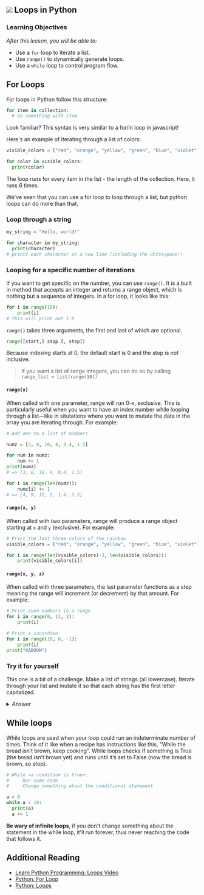 ## ![](https://ga-dash.s3.amazonaws.com/production/assets/logo-9f88ae6c9c3871690e33280fcf557f33.png) Loops in Python

### Learning Objectives
*After this lesson, you will be able to:*
- Use a `for` loop to iterate a list.
- Use `range()` to dynamically generate loops.
- Use a `while` loop to control program flow.


## For Loops

For loops in Python follow this structure:
```python
for item in collection:
  # Do something with item
```
Look familiar? This syntax is very similar to a for/in loop in javascript!

Here's an example of iterating through a list of colors:
```python
visible_colors = ["red", "orange", "yellow", "green", "blue", "violet"]

for color in visible_colors:
  print(color)
```

The loop runs for every item in the list - the length of the collection. Here, it runs 6 times. 

We've seen that you can use a for loop to loop through a list, but python loops can do more than that.

### Loop through a string

```python
my_string = "Hello, world!"

for character in my_string:
  print(character)
# prints each character on a new line (including the whitespace!)
```

### Looping for a specific number of iterations

If you want to get specific on the number, you can use `range()`. It is a built in method that accepts an integer and returns a range object, which is nothing but a sequence of integers. 
In a for loop, it looks like this:
```python
for i in range(10):
    print(i)
# this will print out 1-9
```

`range()` takes three arguments, the first and last of which are optional.
```python
range([start,] stop [, step])
```
Because indexing starts at 0, the default start is 0 and the stop is not inclusive.

> If you want a list of range integers, you can do so by calling `range_list = list(range(10))`


#### `range(x)`

When called with one parameter, range will run 0-x, exclusive. This is particularly useful when you want to have an index number while looping through a list—like in situtations where you want to mutate the data in the array you are iterating through.
For example:
```python
# Add one to a list of numbers

numz = [3, 8, 10, 4, 0.4, 1.5]

for num in numz:
    num += 1
print(numz)
# => [3, 8, 10, 4, 0.4, 1.5]

for i in range(len(numz)):
    numz[i] += 1 
# => [4, 9, 11, 5, 1.4, 2.5]
```

#### `range(x, y)`

When called with two parameters, range will produce a range object starting at `x` and `y` (exclusive).
For example:
```python
# Print the last three colors of the rainbow
visible_colors = ["red", "orange", "yellow", "green", "blue", "violet"]

for i in range(len(visible_colors)-3, len(visible_colors)):
    print(visible_colors[i])
```

#### `range(x, y, z)`

When called with three parameters, the last parameter functions as a step meaning the range will increment (or decrement) by that amount.
For example:
```python
# Print even numbers in a range
for i in range(0, 11, 2):
    print(i)

# Print a countdown
for i in range(10, 0, -1):
    print(i)
print("KABOOM")
```

### Try it for yourself

This one is a bit of a challenge. Make a list of strings (all lowercase). Iterate through your list and mutate it so that each string has the first letter capitalized.

<details><summary>Answer</summary>
<p>

```python
# Capitalize the first letter a list of lowercase integers
visible_colors = ["red", "orange", "yellow", "green", "blue", "violet"]

for i in range(len(visible_colors)):
    visible_colors[i] = visible_colors[i][0].upper() + visible_colors[i][1::]

print(visible_colors)
```

</p>
</details>

## While loops

While loops are used when your loop could run an indeterminate number of times. Think of it like when a recipe has instructions like this, "While the bread isn’t brown, keep cooking". While loops checks if something is True (the bread isn’t brown yet) and runs until it’s set to False (now the bread is brown, so stop).

```python
# While <a condition is true>:
#     Run some code
#     Change something about the conditional statement

a = 0
while a < 10:
  print(a)
  a += 1
```

**Be wary of infinite loops**, if you don't change something about the statement in the while loop, it'll run forever, thus never reaching the code that follows it.

## Additional Reading

- [Learn Python Programming: Loops Video](https://www.youtube.com/watch?v=JkQ0Xeg8LRI)
- [Python: For Loop](https://wiki.python.org/moin/ForLoop)
- [Python: Loops](https://www.tutorialspoint.com/python/python_loops.htm)
